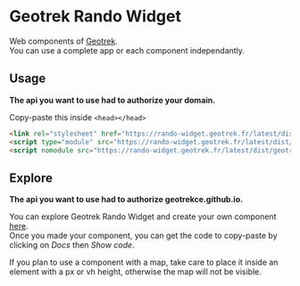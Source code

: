 # Geotrek Rando Widget

Web components of [Geotrek](https://geotrek.fr/).\
You can use a complete app or each component independantly.

## Usage

**The api you want to use had to authorize your domain.**

Copy-paste this inside `<head></head>`

```html
<link rel="stylesheet" href="https://rando-widget.geotrek.fr/latest/dist/geotrek-rando-widget/geotrek-rando-widget.css" />
<script type="module" src="https://rando-widget.geotrek.fr/latest/dist/geotrek-rando-widget/geotrek-rando-widget.esm.js"></script>
<script nomodule src="https://rando-widget.geotrek.fr/latest/dist/geotrek-rando-widget/geotrek-rando-widget.js"></script>
```

## Explore

**The api you want to use had to authorize geotrekce.github.io.**

You can explore Geotrek Rando Widget and create your own component [here](https://geotrekce.github.io/Geotrek-rando-widget/).\
Once you made your component, you can get the code to copy-paste by clicking on _Docs_ then _Show code_.

If you plan to use a component with a map, take care to place it inside an element with a px or vh height, otherwise the map will not be visible.

